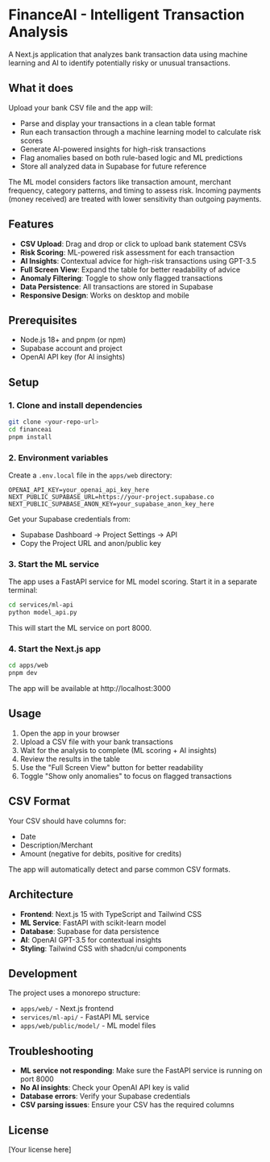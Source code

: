 # FinanceAI - Intelligent Transaction Analysis

A Next.js application that analyzes bank transaction data using machine learning and AI to identify potentially risky or unusual transactions.

## What it does

Upload your bank CSV file and the app will:
- Parse and display your transactions in a clean table format
- Run each transaction through a machine learning model to calculate risk scores
- Generate AI-powered insights for high-risk transactions
- Flag anomalies based on both rule-based logic and ML predictions
- Store all analyzed data in Supabase for future reference

The ML model considers factors like transaction amount, merchant frequency, category patterns, and timing to assess risk. Incoming payments (money received) are treated with lower sensitivity than outgoing payments.

## Features

- **CSV Upload**: Drag and drop or click to upload bank statement CSVs
- **Risk Scoring**: ML-powered risk assessment for each transaction
- **AI Insights**: Contextual advice for high-risk transactions using GPT-3.5
- **Full Screen View**: Expand the table for better readability of advice
- **Anomaly Filtering**: Toggle to show only flagged transactions
- **Data Persistence**: All transactions are stored in Supabase
- **Responsive Design**: Works on desktop and mobile

## Prerequisites

- Node.js 18+ and pnpm (or npm)
- Supabase account and project
- OpenAI API key (for AI insights)

## Setup

### 1. Clone and install dependencies

```bash
git clone <your-repo-url>
cd financeai
pnpm install
```

### 2. Environment variables

Create a `.env.local` file in the `apps/web` directory:

```env
OPENAI_API_KEY=your_openai_api_key_here
NEXT_PUBLIC_SUPABASE_URL=https://your-project.supabase.co
NEXT_PUBLIC_SUPABASE_ANON_KEY=your_supabase_anon_key_here
```

Get your Supabase credentials from:
- Supabase Dashboard → Project Settings → API
- Copy the Project URL and anon/public key

### 3. Start the ML service

The app uses a FastAPI service for ML model scoring. Start it in a separate terminal:

```bash
cd services/ml-api
python model_api.py
```

This will start the ML service on port 8000.

### 4. Start the Next.js app

```bash
cd apps/web
pnpm dev
```

The app will be available at http://localhost:3000

## Usage

1. Open the app in your browser
2. Upload a CSV file with your bank transactions
3. Wait for the analysis to complete (ML scoring + AI insights)
4. Review the results in the table
5. Use the "Full Screen View" button for better readability
6. Toggle "Show only anomalies" to focus on flagged transactions

## CSV Format

Your CSV should have columns for:
- Date
- Description/Merchant
- Amount (negative for debits, positive for credits)

The app will automatically detect and parse common CSV formats.

## Architecture

- **Frontend**: Next.js 15 with TypeScript and Tailwind CSS
- **ML Service**: FastAPI with scikit-learn model
- **Database**: Supabase for data persistence
- **AI**: OpenAI GPT-3.5 for contextual insights
- **Styling**: Tailwind CSS with shadcn/ui components

## Development

The project uses a monorepo structure:
- `apps/web/` - Next.js frontend
- `services/ml-api/` - FastAPI ML service
- `apps/web/public/model/` - ML model files

## Troubleshooting

- **ML service not responding**: Make sure the FastAPI service is running on port 8000
- **No AI insights**: Check your OpenAI API key is valid
- **Database errors**: Verify your Supabase credentials
- **CSV parsing issues**: Ensure your CSV has the required columns

## License

[Your license here] 